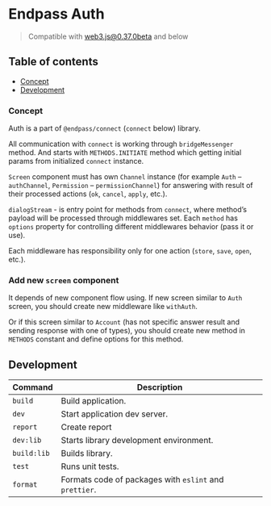 # Endpass Auth

> Compatible with web3.js@0.37.0beta and below

## Table of contents

- [Concept](#concept)
- [Development](#development)

### Concept

Auth is a part of `@endpass/connect` (`connect` below) library.

All communication with `connect` is working through `bridgeMessenger` method. And starts with `METHODS.INITIATE` method which getting initial params from initialized `connect` instance.

`Screen` component must has own `Channel` instance (for example `Auth` – `authChannel`, `Permission` – `permissionChannel`) for answering with result of their processed actions (`ok`, `cancel`, `apply`, etc.).

`dialogStream` - is entry point for methods from `connect`, where method’s payload will be processed through middlewares set. Each `method` has `options` property for controlling different middlewares behavior (pass it or use).

Each middleware has responsibility only for one action (`store`, `save`, `open`, etc.).

### Add new `screen` component

It depends of new component flow using. If new screen similar to `Auth` screen, you should create new middleware like `withAuth`.

Or if this screen similar to `Account` (has not specific answer result and sending response with one of types), you should create new method in `METHODS` constant and define options for this method.

## Development

| Command     | Description                                            |
| ----------- | ------------------------------------------------------ |
| `build`     | Build application.                                     |
| `dev`       | Start application dev server.                          |
| `report`    | Create report                                          |
| `dev:lib`   | Starts library development environment.                |
| `build:lib` | Builds library.                                        |
| `test`      | Runs unit tests.                                       |
| `format`    | Formats code of packages with `eslint` and `prettier`. |
